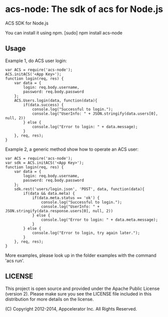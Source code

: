 acs-node: The sdk of acs for Node.js
==================

ACS SDK for Node.js

You can install it using npm.
    [sudo] npm install acs-node
    
Usage
-----

Example 1, do ACS user login:

~~~
var ACS = require('acs-node');
ACS.initACS('<App Key>');
function login(req, res) {
	var data = {
		login: req.body.username,
		password: req.body.password
	};
	ACS.Users.login(data, function(data){
		if(data.success) {
			console.log("Successful to login.");
            console.log("UserInfo: " + JSON.stringify(data.users[0], null, 2))
		} else {
            console.log("Error to login: " + data.message);
        }
	}, req, res);
}
~~~

Example 2, a generic method show how to operate an ACS user:

~~~
var ACS = require('acs-node');
var sdk = ACS.initACS('<App Key>');
function login(req, res) {
	var data = {
		login: req.body.username,
		password: req.body.password
	};
    sdk.rest('users/login.json', 'POST', data, function(data){
        if(data && data.meta) {
            if(data.meta.status == 'ok') {
                console.log("Successful to login.");
                console.log("UserInfo: " + JSON.stringify(data.response.users[0], null, 2))
            } else {
                console.log("Error to login: " + data.meta.message);
            }
        } else {
            console.log("Error to login, try again later.");
        }
    }, req, res);
}
~~~

More examples, please look up in the folder examples with the command 'acs run'.


LICENSE
------
This project is open source and provided under the Apache Public License (version 2). Please make sure you see the LICENSE file included in this distribution for more details on the license.

(C) Copyright 2012-2014, Appcelerator Inc. All Rights Reserved.